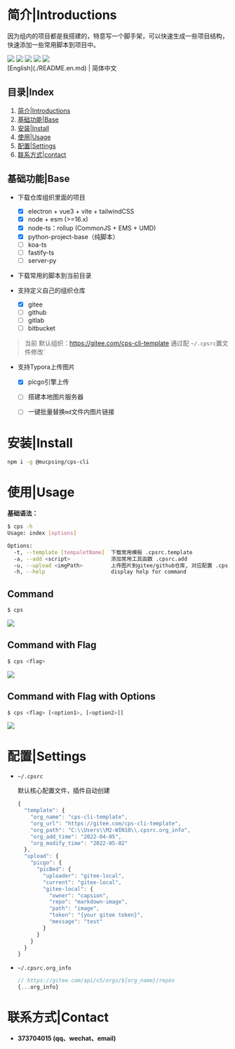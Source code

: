 # 简介|Introductions

因为组内的项目都是我搭建的，特意写一个脚手架，可以快速生成一些项目结构，快速添加一些常用脚本到项目中。

<div>
    <img flex="left" src="https://img.shields.io/badge/npm-%3E%3D6.x-blue"/>
    <img flex="left" src="https://img.shields.io/badge/node-%3E%3D16.11-brightgreen"/>
  	<img flex="left" src="https://img.shields.io/github/license/caoxiemeihao/electron-vite-vue?style=flat"/>
  	<img flex="left" src="https://img.shields.io/badge/JavaScript-F7DF1E?style=flat&logo=javascript&logoColor=white"/>
  	<img flex="left" src="https://img.shields.io/badge/Sublime%20Text-FF9800?style=flat&logo=Sublime%20Text&logoColor=white"/>
</div>
[English](./README.en.md) | 简体中文



## 目录|Index

1. [简介|Introductions](#简介|Introductions)
2. [基础功能|Base](##基础功能|Base)
3. [安装|Install](#安装|Install)
4. [使用|Usage](#使用|Usage)
5. [配置|Settings](#配置|Settings)
6. [联系方式|contact](#联系方式|contact)



## 基础功能|Base

- 下载仓库组织里面的项目
  - [x] electron + vue3 + vite + tailwindCSS
  - [x] node + esm (>=16.x)
  - [x] node-ts：rollup (CommonJS + EMS + UMD)
  - [x] python-project-base（纯脚本）
  - [ ] koa-ts
  - [ ] fastify-ts
  - [ ] server-py

- 下载常用的脚本到当前目录

- 支持定义自己的组织仓库
  - [x] gitee
  - [ ] github
  - [ ] gitlab
  - [ ] bitbucket

> 当前 默认组织：https://gitee.com/cps-cli-template 通过配 `~/.cpsrc`置文件修改` 

- 支持Typora上传图片
  - [x] picgo引擎上传
  - [ ] 搭建本地图片服务器
  - [ ] 一键批量替换`md`文件内图片链接







# 安装|Install

```bash
npm i -g @mucpsing/cps-cli
```



# 使用|Usage

**基础语法：**

```bash
$ cps -h
Usage: index [options]

Options:
  -t, --template [tempaletName]  下载常用模板 .cpsrc.template
  -a, --add <script>             添加常用工具函数 .cpsrc.add
  -u, --upload <imgPath>         上传图片到gitee/github仓库, 对应配置 .cpsrc.upload
  -h, --help                     display help for command
```



## Command

```bash
$ cps
```

![](screenshot/cps.gif)



## Command  with Flag

```bash
$ cps <flag>
```

![](screenshot/cps@template.gif)





## Command with Flag with Options

```bash
$ cps <flag> [<option1>, [<option2>]]
```

![](screenshot/cps@template@projectName.gif)





# 配置|Settings

- `~/.cpsrc`

  默认核心配置文件，插件自动创建

  ```js
  {
    "template": {
      "org_name": "cps-cli-template",
      "org_url": "https://gitee.com/cps-cli-template",
      "org_path": "C:\\Users\\M2-WIN10\\.cpsrc.org_info",
      "org_add_time": "2022-04-05",
      "org_modify_time": "2022-05-02"
    },
    "upload": {
      "picgo": {
        "picBed": {
          "uploader": "gitee-local",
          "current": "gitee-local",
          "gitee-local": {
            "owner": "capsion",
            "repo": "markdown-image",
            "path": "image",
            "token": "{your gitee token}",
            "message": "test"
          }
        }
      }
    }
  }
  ```

  

- `~/.cpsrc.org_info`

  ```js
  // https://gitee.com/api/v5/orgs/${org_name}/repos
  {...org_info}
  ```

  

# 联系方式|Contact

- **373704015 (qq、wechat、email)**
